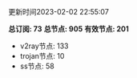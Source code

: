 更新时间2023-02-02 22:55:07

**总订阅: 73**
**总节点: 905**
**有效节点: 201**
- v2ray节点: 133
- trojan节点: 10
- ss节点: 58
